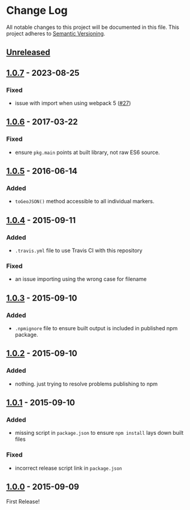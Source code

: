 # Change Log

All notable changes to this project will be documented in this file.
This project adheres to [Semantic Versioning](http://semver.org/).

## [Unreleased]

## [1.0.7] - 2023-08-25

### Fixed

- issue with import when using webpack 5 ([#27](https://github.com/Esri/Leaflet.shapeMarkers/pull/27))

## [1.0.6] - 2017-03-22

### Fixed

- ensure `pkg.main` points at built library, not raw ES6 source.

## [1.0.5] - 2016-06-14

### Added

- `toGeoJSON()` method accessible to all individual markers.

## [1.0.4] - 2015-09-11

### Added

- `.travis.yml` file to use Travis CI with this repository

### Fixed

- an issue importing using the wrong case for filename

## [1.0.3] - 2015-09-10

### Added

- `.npmignore` file to ensure built output is included in published npm package.

## [1.0.2] - 2015-09-10

### Added

- nothing. just trying to resolve problems publishing to npm

## [1.0.1] - 2015-09-10

### Added

- missing script in `package.json` to ensure `npm install` lays down built files

### Fixed

- incorrect release script link in `package.json`

## [1.0.0] - 2015-09-09

First Release!

[Unreleased]: https://github.com/Esri/Leaflet.shapeMarkers/compare/v1.0.7...HEAD
[1.0.7]: https://github.com/Esri/Leaflet.shapeMarkers/compare/v1.0.6...v1.0.7
[1.0.6]: https://github.com/Esri/Leaflet.shapeMarkers/compare/v1.0.5...v1.0.6
[1.0.5]: https://github.com/Esri/Leaflet.shapeMarkers/compare/v1.0.4...v1.0.5
[1.0.4]: https://github.com/Esri/Leaflet.shapeMarkers/compare/v1.0.3...v1.0.4
[1.0.3]: https://github.com/Esri/Leaflet.shapeMarkers/compare/v1.0.2...v1.0.3
[1.0.2]: https://github.com/Esri/Leaflet.shapeMarkers/compare/v1.0.1...v1.0.2
[1.0.1]: https://github.com/Esri/Leaflet.shapeMarkers/compare/v1.0.0...v1.0.1
[1.0.0]: https://github.com/Esri/Leaflet.shapeMarkers/releases/tag/v1.0.0
